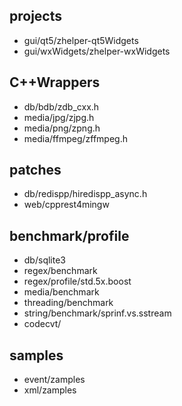 ## projects
* gui/qt5/zhelper-qt5Widgets
* gui/wxWidgets/zhelper-wxWidgets
## C++Wrappers
* db/bdb/zdb_cxx.h
* media/jpg/zjpg.h
* media/png/zpng.h
* media/ffmpeg/zffmpeg.h
## patches
* db/redispp/hiredispp_async.h
* web/cpprest4mingw
## benchmark/profile
* db/sqlite3
* regex/benchmark
* regex/profile/std.5x.boost
* media/benchmark
* threading/benchmark
* string/benchmark/sprinf.vs.sstream
* codecvt/
## samples
* event/zamples
* xml/zamples
